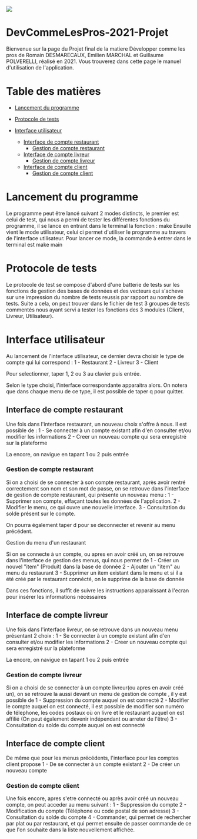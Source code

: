 ![](https://github.com/Amu-DevCommeLesPros-2021/DevCommeLesPros-2021-Projet/workflows/Run%20tests/badge.svg)

<!-- TOC ignore:true -->
# DevCommeLesPros-2021-Projet

Bienvenue sur la page du Projet final de la matiere Développer comme les pros de Romain DESMARECAUX, Emilien MARCHAL et Guillaume POLVERELLI, réalisé en 2021. Vous trouverez dans cette page le manuel d'utilisation de l'application.

<!-- TOC ignore:true -->
# Table des matières

<!-- TOC -->
 - [Lancement du programme](#lancement-du-programme)

- [Protocole de tests](#protocole-de-tests)

- [Interface utilisateur](#interface-utilisateur)    
    - [Interface de compte restaurant](#interface-de-compte-restaurant)
        - [Gestion de compte restaurant](#gestion-de-compte-restaurant)
    - [Interface de compte livreur](#interface-de-compte-livreur) 
        - [Gestion de compte livreur](#gestion-de-compte-livreur)  
    - [Interface de compte client](#interface-de-compte-client)
        - [Gestion de compte client](#gestion-de-compte-client)
        
<!-- /TOC -->
# Lancement du programme

Le programme peut être lancé suivant 2 modes distincts, le premier est celui de test, qui nous a permi de tester les différentes fonctions du programme, il se lance en entrant dans le terminal la fonction :
make
Ensuite vient le mode utilisateur, celui ci permet d'utiliser le programme au travers de l'interface utilisateur. Pour lancer ce mode, la commande à entrer dans le terminal est 
make main

# Protocole de tests

Le protocole de test se compose d'abord d'une batterie de tests sur les fonctions de gestion des bases de données et des vecteurs qui s'acheve sur une impression du nombre de tests reussis par rapport au nombre de tests. Suite a cela, on peut trouver dans le fichier de test 3 groupes de tests commentés nous ayant servi a tester les fonctions des 3 modules (Client, Livreur, Utilisateur).

# Interface utilisateur

Au lancement de l'interface utilisateur, ce dernier devra choisir le type de compte qui lui correspond : 
1 - Restaurant
2 - Livreur
3 - Client

Pour selectionner, taper 1, 2 ou 3 au clavier puis entrée. 

Selon le type choisi, l'interface correspondante apparaitra alors.
On notera que dans chaque menu de ce type, il est possible de taper q pour quitter.

## Interface de compte restaurant

Une fois dans l'interface restaurant, un nouveau choix s'offre à nous. Il est possible de :
1 - Se connecter à un compte existant afin d'en consulter et/ou modifier les informations
2 - Creer un nouveau compte qui sera enregistré sur la plateforme

La encore, on navigue en tapant 1 ou 2 puis entrée

### Gestion de compte restaurant

Si on a choisi de se connecter à son compte restaurant, après avoir rentré correctement son nom et son mot de passe, on se retrouve dans l'interface de gestion de compte restaurant, qui présente un nouveau menu :
1 - Supprimer son compte, effaçant toutes les données de l'application.
2 - Modifier le menu, ce qui ouvre une nouvelle interface.
3 - Consultation du solde présent sur le compte.

On pourra également taper d pour se deconnecter et revenir au menu précédent.

Gestion du menu d'un restaurant

Si on se connecte à un compte, ou apres en avoir créé un, on se retrouve dans l'interface de gestion des menus, qui nous permet de 
1 - Créer un nouvel "item" (Produit) dans la base de donnée
2 - Ajouter un "item" au menu du restaurant
3 - Supprimer un item existant dans le menu et si il a été créé par le restaurant connécté, on le supprime de la base de donnée

Dans ces fonctions, il suffit de suivre les instructions apparaissant à l'ecran pour insérer les informations nécéssaires

## Interface de compte livreur

Une fois dans l'interface livreur, on se retrouve dans un nouveau menu présentant 2 choix :
1 - Se connecter à un compte existant afin d'en consulter et/ou modifier les informations
2 - Creer un nouveau compte qui sera enregistré sur la plateforme

La encore, on navigue en tapant 1 ou 2 puis entrée

### Gestion de compte livreur

Si on a choisi de se connecter à un compte livreur(ou apres en avoir créé un), on se retrouve la aussi devant un menu de gestion de compte 
, il y est possible de 
1 - Suppression du compte auquel on est connecté
2 - Modifier le compte auquel on est connecté, il est possible de modifier son numéro de télephone, les codes postaux où on livre et le restaurant auquel on est affilié (On peut également devenir indépendant ou arreter de l'être)
3 - Consultation du solde du compte auquel on est connecté

## Interface de compte client 

De même que pour les menus précédents, l'interface pour les comptes client propose 
1 - De se connecter à un compte existant
2 - De créer un nouveau compte

### Gestion de compte client

Une fois encore, apres s'etre connecté ou après avoir créé un nouveau compte, on peut acceder au menu suivant :
1 - Suppression du compte
2 - Modification du compte (Téléphone ou code postal de son adresse)
3 - Consultation du solde du compte
4 - Commander, qui permet de rechercher par plat ou par restaurant, et qui permet ensuite de passer commande de ce que l'on souhaite dans la liste nouvellement affichée.
